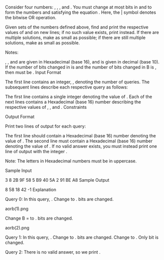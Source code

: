 Consider four numbers: , , , and . You must change at most  bits in  and  to form the numbers  and  satisfying the equation . Here, the | symbol denotes the bitwise OR operation.

Given  sets of the numbers defined above, find and print the respective values of  and  on new lines; if no such value exists, print  instead. If there are multiple solutions, make  as small as possible; if there are still multiple solutions, make  as small as possible.

Notes:

, , and  are given in Hexadecimal (base 16), and  is given in decimal (base 10).
If the number of bits changed in  is  and the number of bits changed in B is , then  must be .
Input Format

The first line contains an integer, , denoting the number of queries. The subsequent lines describe each respective query as follows:

The first line contains a single integer denoting the value of .
Each of the next  lines contains a Hexadecimal (base 16) number describing the respective values of , , and .
Constraints

Output Format

Print two lines of output for each query:

The first line should contain a Hexadecimal (base 16) number denoting the value of .
The second line must contain a Hexadecimal (base 16) number denoting the value of .
If no valid answer exists, you must instead print one line of output with the integer .

Note: The letters in Hexadecimal numbers must be in uppercase.

Sample Input

3
8
2B
9F
58
5
B9
40
5A
2
91
BE
A8
Sample Output

8
58
18
42
-1
Explanation

Query 0:
In this query, .
Change  to .  bits are changed.

aorb(1).png

Change B =  to .  bits are changed.

aorb(2).png


Query 1:
In this query, .
Change  to .  bits are changed.
Change  to . Only  bit is changed.


Query 2:
There is no valid answer, so we print .
